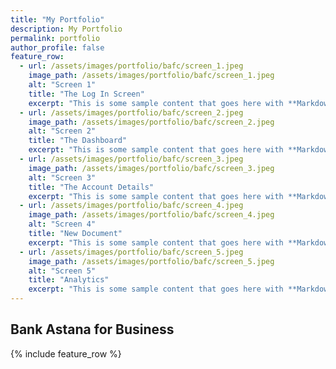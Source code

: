 ```yaml
---
title: "My Portfolio"
description: My Portfolio
permalink: portfolio
author_profile: false
feature_row:
  - url: /assets/images/portfolio/bafc/screen_1.jpeg
    image_path: /assets/images/portfolio/bafc/screen_1.jpeg
    alt: "Screen 1"
    title: "The Log In Screen"
    excerpt: "This is some sample content that goes here with **Markdown** formatting."
  - url: /assets/images/portfolio/bafc/screen_2.jpeg
    image_path: /assets/images/portfolio/bafc/screen_2.jpeg
    alt: "Screen 2"
    title: "The Dashboard"
    excerpt: "This is some sample content that goes here with **Markdown** formatting."
  - url: /assets/images/portfolio/bafc/screen_3.jpeg
    image_path: /assets/images/portfolio/bafc/screen_3.jpeg
    alt: "Screen 3"
    title: "The Account Details"
    excerpt: "This is some sample content that goes here with **Markdown** formatting."
  - url: /assets/images/portfolio/bafc/screen_4.jpeg
    image_path: /assets/images/portfolio/bafc/screen_4.jpeg
    alt: "Screen 4"
    title: "New Document"
    excerpt: "This is some sample content that goes here with **Markdown** formatting."
  - url: /assets/images/portfolio/bafc/screen_5.jpeg
    image_path: /assets/images/portfolio/bafc/screen_5.jpeg
    alt: "Screen 5"
    title: "Analytics"
    excerpt: "This is some sample content that goes here with **Markdown** formatting."
---
```


## Bank Astana for Business

{% include feature_row %}